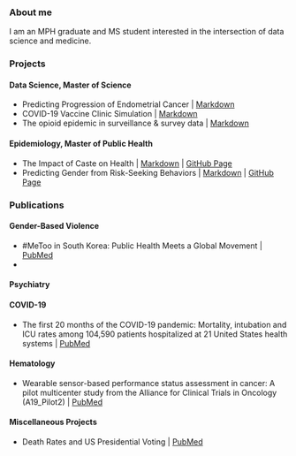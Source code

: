 ### About me
I am an MPH graduate and MS student interested in the intersection of data science and medicine. 

### Projects

#### Data Science, Master of Science 

* Predicting Progression of Endometrial Cancer | [Markdown](https://github.com/deepssquared/CUNY.MDS/blob/main/DATA602/DATA%20602%20FINAL.ipynb)
* COVID-19 Vaccine Clinic Simulation | [Markdown](https://github.com/deepssquared/CUNY.MDS/blob/main/DATA604/FINAL/FINAL_SUBMISSION.ipynb)
* The opioid epidemic in surveillance & survey data | [Markdown](https://rpubs.com/ddilip94/DATA607FINAL)

#### Epidemiology, Master of Public Health

* The Impact of Caste on Health | [Markdown](https://github.com/deepssquared/caste-health-india) | [GitHub Page](https://deepssquared.github.io/caste-health-india/)
*  Predicting Gender from Risk-Seeking Behaviors | [Markdown](https://github.com/deepssquared/DSII_FinalProject) | [GitHub Page](https://htmlpreview.github.io/?https://github.com/deepssquared/DSII_FinalProject/blob/master/final_report.html)

### Publications

#### Gender-Based Violence

* #MeToo in South Korea: Public Health Meets a Global Movement | [PubMed](https://pubmed.ncbi.nlm.nih.gov/35862888/)
* 
#### Psychiatry

#### COVID-19

* The first 20 months of the COVID-19 pandemic: Mortality, intubation and ICU rates among 104,590 patients hospitalized at 21 United States health systems | [PubMed](https://pubmed.ncbi.nlm.nih.gov/36170336/)

#### Hematology

* Wearable sensor-based performance status assessment in cancer: A pilot multicenter study from the Alliance for Clinical Trials in Oncology (A19_Pilot2) | [PubMed](https://pubmed.ncbi.nlm.nih.gov/36812616/)

#### Miscellaneous Projects

* Death Rates and US Presidential Voting | [PubMed](https://pubmed.ncbi.nlm.nih.gov/31898122/)
